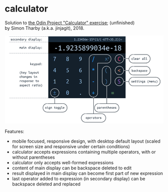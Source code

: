 # calculator

Solution to [the Odin Project "Calculator" exercise](https://www.theodinproject.com/courses/web-development-101/lessons/calculator); (unfinished)  
by Simon Tharby (a.k.a. jinjagit), 2018.  

![layout of calculator](img/calcOverview.png)  

Features:  

* mobile focused, responsive design, with desktop default layout (scaled for screen size and responsive under certain conditions)
* calculator accepts expressions containing multiple operators, with or without parentheses
* calculator only accepts well-formed expressions
* content of main display can be backspace deleted to edit
* result displayed in main display can become first part of new expression
* last operator added to expression (in secondary display) can be backspace deleted and replaced
